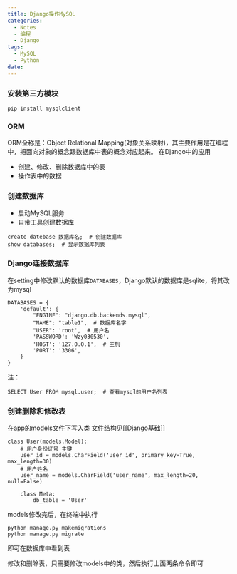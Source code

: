 ```yaml
---
title: Django操作MySQL
categories:
  - Notes
  - 编程
  - Django
tags:
  - MySQL
  - Python
date:
---
```

### 安装第三方模块
```
pip install mysqlclient
```

### ORM
ORM全称是：Object Relational Mapping(对象关系映射)，其主要作用是在编程中，把面向对象的概念跟数据库中表的概念对应起来。
在Django中的应用
- 创建、修改、删除数据库中的表
- 操作表中的数据

### 创建数据库
- 启动MySQL服务
- 自带工具创建数据库
```
create datebase 数据库名;  # 创建数据库
show databases;  # 显示数据库列表
```

### Django连接数据库
在setting中修改默认的数据库`DATABASES`，Django默认的数据库是sqlite，将其改为mysql
```
DATABASES = {  
    'default': {  
        "ENGINE": "django.db.backends.mysql",  
        "NAME": "table1",  # 数据库名字  
        "USER": 'root',  # 用户名  
        'PASSWORD': 'Wzy030530',  
        'HOST': '127.0.0.1',  # 主机  
        'PORT': '3306',  
    }  
}
```

注：
```
SELECT User FROM mysql.user;  # 查看mysql的用户名列表
```

### 创建删除和修改表
在app的models文件下写入类 文件结构见[[Django基础]]
```
class User(models.Model):  
    # 用户身份证号 主键  
    user_id = models.CharField('user_id', primary_key=True, max_length=30)  
    # 用户姓名  
    user_name = models.CharField('user_name', max_length=20, null=False)  
    
    class Meta:  
        db_table = 'User'
```

models修改完后，在终端中执行
```
python manage.py makemigrations
python manage.py migrate
```
即可在数据库中看到表

修改和删除表，只需要修改models中的类，然后执行上面两条命令即可
